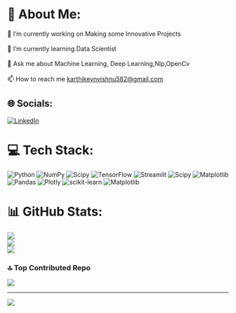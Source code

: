 # 💫 About Me:
🔭 I’m currently working on Making some Innovative Projects<br><br>🌱 I’m currently learning Data Scientist<br><br>💬 Ask me about Machine Learning, Deep Learning,Nlp,OpenCv<br><br>📫 How to reach me karthikeynvishnu582@gmail.com


## 🌐 Socials:
[![LinkedIn](https://img.shields.io/badge/LinkedIn-%230077B5.svg?logo=linkedin&logoColor=white)](https://linkedin.com/in/https://www.linkedin.com/in/vishnuvk08) 

# 💻 Tech Stack:
![Python](https://img.shields.io/badge/python-3670A0?style=flat-square&logo=python&logoColor=ffdd54) ![NumPy](https://img.shields.io/badge/numpy-%23013243.svg?style=flat-square&logo=numpy&logoColor=white) ![Scipy](https://img.shields.io/badge/SciPy-%230C55A5.svg?style=flat-square&logo=scipy&logoColor=%white) ![TensorFlow](https://img.shields.io/badge/TensorFlow-%23FF6F00.svg?style=flat-square&logo=TensorFlow&logoColor=white) ![Streamlit](https://img.shields.io/badge/Streamlit-%23FE4B4B.svg?style=flat-square&logo=streamlit&logoColor=white) ![Scipy](https://img.shields.io/badge/SciPy-%230C55A5.svg?style=flat-square&logo=scipy&logoColor=%white) ![Matplotlib](https://img.shields.io/badge/Matplotlib-%23ffffff.svg?style=flat-square&logo=Matplotlib&logoColor=black) ![Pandas](https://img.shields.io/badge/pandas-%23150458.svg?style=flat-square&logo=pandas&logoColor=white) ![Plotly](https://img.shields.io/badge/Plotly-%233F4F75.svg?style=flat-square&logo=plotly&logoColor=white) ![scikit-learn](https://img.shields.io/badge/scikit--learn-%23F7931E.svg?style=flat-square&logo=scikit-learn&logoColor=white) ![Matplotlib](https://img.shields.io/badge/Matplotlib-%23ffffff.svg?style=flat-square&logo=Matplotlib&logoColor=black)
# 📊 GitHub Stats:
![](https://github-readme-stats.vercel.app/api?username=VISHNUVK08&theme=dark&hide_border=false&include_all_commits=false&count_private=false)<br/>
![](https://github-readme-streak-stats.herokuapp.com/?user=VISHNUVK08&theme=dark&hide_border=false)<br/>
![](https://github-readme-stats.vercel.app/api/top-langs/?username=VISHNUVK08&theme=dark&hide_border=false&include_all_commits=false&count_private=false&layout=compact)

### 🔝 Top Contributed Repo
![](https://github-contributor-stats.vercel.app/api?username=VISHNUVK08&limit=5&theme=dark&combine_all_yearly_contributions=true)

---
[![](https://visitcount.itsvg.in/api?id=VISHNUVK08&icon=0&color=0)](https://visitcount.itsvg.in)

<!-- Proudly created with GPRM ( https://gprm.itsvg.in ) -->
